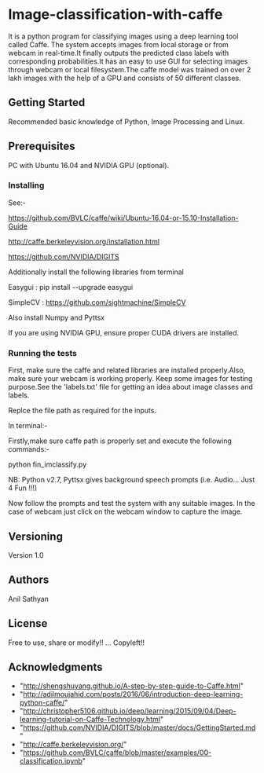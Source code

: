 # Image-classification-with-caffe
It is a python program for classifying images using a deep learning tool called Caffe.
The system accepts images from local storage or from webcam in real-time.It finally outputs the
predicted class labels with corresponding probabilities.It has an easy to use GUI for selecting images
through webcam or local filesystem.The caffe model was trained on over 2 lakh images with the help of 
a GPU and consists of 50 different classes.

## Getting Started

Recommended basic knowledge of Python, Image Processing and Linux.

## Prerequisites

PC with Ubuntu 16.04 and NVIDIA GPU (optional).

### Installing

See:-

https://github.com/BVLC/caffe/wiki/Ubuntu-16.04-or-15.10-Installation-Guide

http://caffe.berkeleyvision.org/installation.html

https://github.com/NVIDIA/DIGITS

Additionally install the following libraries from terminal

Easygui : pip install --upgrade easygui

SimpleCV : https://github.com/sightmachine/SimpleCV

Also install Numpy and Pyttsx

If you are using NVIDIA GPU, ensure proper CUDA drivers are installed.

### Running the tests

First, make sure the caffe and related libraries are installed properly.Also, make sure your webcam is working properly.
Keep some images for testing purpose.See the 'labels.txt' file for getting an idea about image classes and labels.

Replce the file path as required for the inputs.

In terminal:-

Firstly,make  sure caffe path is properly set and execute the following commands:-

python fin_imclassify.py

NB: Python v2.7, Pyttsx gives background speech prompts (i.e. Audio... Just 4 Fun !!!)

Now follow the prompts and test the system with any suitable images.
In the case of webcam just click on the webcam window to capture the image.

## Versioning

Version 1.0

## Authors

Anil Sathyan
## License

Free to use, share or modify!! ... Copyleft!!

## Acknowledgments
* "http://shengshuyang.github.io/A-step-by-step-guide-to-Caffe.html"
* "http://adilmoujahid.com/posts/2016/06/introduction-deep-learning-python-caffe/"
* "http://christopher5106.github.io/deep/learning/2015/09/04/Deep-learning-tutorial-on-Caffe-Technology.html"
* "https://github.com/NVIDIA/DIGITS/blob/master/docs/GettingStarted.md"
* "http://caffe.berkeleyvision.org/"
* "https://github.com/BVLC/caffe/blob/master/examples/00-classification.ipynb" 
